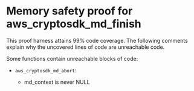 # Memory safety proof for aws_cryptosdk_md_finish

This proof harness attains 99% code coverage.  The following comments explain
why the uncovered lines of code are unreachable code.

Some functions contain unreachable blocks of code:

* `aws_cryptosdk_md_abort`:

    * md_context is never NULL